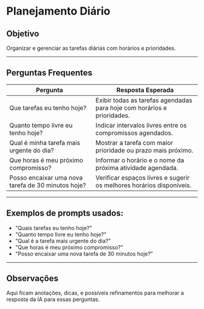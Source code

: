 # Planejamento Diário

## Objetivo
Organizar e gerenciar as tarefas diárias com horários e prioridades.

---

## Perguntas Frequentes

| Pergunta                                    | Resposta Esperada                                                   |
|---------------------------------------------|-------------------------------------------------------------------|
| Que tarefas eu tenho hoje?                   | Exibir todas as tarefas agendadas para hoje com horários e prioridades. |
| Quanto tempo livre eu tenho hoje?            | Indicar intervalos livres entre os compromissos agendados.        |
| Qual é minha tarefa mais urgente do dia?    | Mostrar a tarefa com maior prioridade ou prazo mais próximo.      |
| Que horas é meu próximo compromisso?        | Informar o horário e o nome da próxima atividade agendada.        |
| Posso encaixar uma nova tarefa de 30 minutos hoje? | Verificar espaços livres e sugerir os melhores horários disponíveis. |

---

## Exemplos de prompts usados:

- "Quais tarefas eu tenho hoje?"
- "Quanto tempo livre eu tenho hoje?"
- "Qual é a tarefa mais urgente do dia?"
- "Que horas é meu próximo compromisso?"
- "Posso encaixar uma nova tarefa de 30 minutos hoje?"

---

## Observações

Aqui ficam anotações, dicas, e possíveis refinamentos para melhorar a resposta da IA para essas perguntas.
